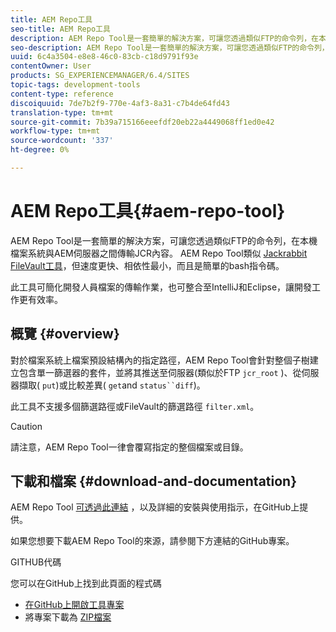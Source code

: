 ```yaml
---
title: AEM Repo工具
seo-title: AEM Repo工具
description: AEM Repo Tool是一套簡單的解決方案，可讓您透過類似FTP的命令列，在本機檔案系統與AEM伺服器之間傳輸JCR內容。 AEM Repo Tool類似Jackrabbit FileVault工具，但速度更快、相依性最小，而且是簡單的bash指令碼。
seo-description: AEM Repo Tool是一套簡單的解決方案，可讓您透過類似FTP的命令列，在本機檔案系統與AEM伺服器之間傳輸JCR內容。 AEM Repo Tool類似Jackrabbit FileVault工具，但速度更快、相依性最小，而且是簡單的bash指令碼。
uuid: 6c4a3504-e8e8-46c0-83cb-c18d9791f93e
contentOwner: User
products: SG_EXPERIENCEMANAGER/6.4/SITES
topic-tags: development-tools
content-type: reference
discoiquuid: 7de7b2f9-770e-4af3-8a31-c7b4de64fd43
translation-type: tm+mt
source-git-commit: 7b39a715166eeefdf20eb22a4449068ff1ed0e42
workflow-type: tm+mt
source-wordcount: '337'
ht-degree: 0%

---
```



# AEM Repo工具{#aem-repo-tool}

AEM Repo Tool是一套簡單的解決方案，可讓您透過類似FTP的命令列，在本機檔案系統與AEM伺服器之間傳輸JCR內容。 AEM Repo Tool類似 [Jackrabbit FileVault工具](/help/sites-developing/ht-vlttool.md)，但速度更快、相依性最小，而且是簡單的bash指令碼。

此工具可簡化開發人員檔案的傳輸作業，也可整合至IntelliJ和Eclipse，讓開發工作更有效率。

## 概覽 {#overview}

對於檔案系統上檔案預設結構內的指定路徑，AEM Repo Tool會針對整個子樹建立包含單一篩選器的套件，並將其推送至伺服器(類似於FTP `jcr_root` )、從伺服器擷取( `put`)或比較差異( `get`and `status``diff`)。

此工具不支援多個篩選路徑或FileVault的篩選路徑 `filter.xml`。

>[!CAUTION]
>
>請注意，AEM Repo Tool一律會覆寫指定的整個檔案或目錄。

## 下載和檔案 {#download-and-documentation}

AEM Repo Tool [可透過此連結](https://github.com/Adobe-Marketing-Cloud/tools/tree/master/repo) ，以及詳細的安裝與使用指示，在GitHub上提供。

如果您想要下載AEM Repo Tool的來源，請參閱下方連結的GitHub專案。

GITHUB代碼

您可以在GitHub上找到此頁面的程式碼

* [在GitHub上開啟工具專案](https://github.com/Adobe-Marketing-Cloud/tools)
* 將專案下載為 [ZIP檔案](https://github.com/Adobe-Marketing-Cloud/tools/archive/master.zip)

